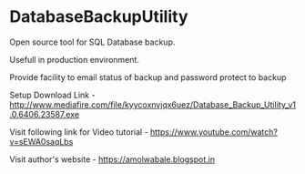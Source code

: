 # DatabaseBackupUtility


Open source tool for SQL Database backup.

Usefull in production environment.

Provide facility to email status of backup and password protect to backup

Setup Download Link -
http://www.mediafire.com/file/kyycoxnvjqx6uez/Database_Backup_Utility_v1.0.6406.23587.exe

Visit following link for Video tutorial -
https://www.youtube.com/watch?v=sEWA0saqLbs

Visit author's website -
https://amolwabale.blogspot.in